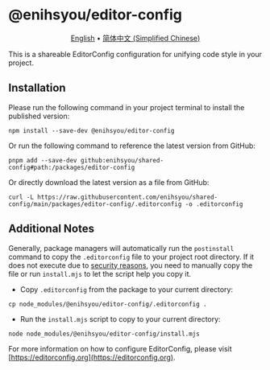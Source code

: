 # @enihsyou/editor-config

<p align="center">
  <a href="README.md">English</a> •
  <a href="README.zh-CN.md">简体中文 (Simplified Chinese)</a>
</p>

This is a shareable EditorConfig configuration for unifying code style in your project.

## Installation

Please run the following command in your project terminal to install the published version:

```shell
npm install --save-dev @enihsyou/editor-config
```

Or run the following command to reference the latest version from GitHub:

```shell
pnpm add --save-dev github:enihsyou/shared-config#path:/packages/editor-config
```

Or directly download the latest version as a file from GitHub:

```shell
curl -L https://raw.githubusercontent.com/enihsyou/shared-config/main/packages/editor-config/.editorconfig -o .editorconfig
```

## Additional Notes

Generally, package managers will automatically run the `postinstall` command to copy the `.editorconfig` file to your project root directory. If it does not execute due to [security reasons], you need to manually copy the file or run `install.mjs` to let the script help you copy it.

- Copy `.editorconfig` from the package to your current directory:

```shell
cp node_modules/@enihsyou/editor-config/.editorconfig .
```

- Run the `install.mjs` script to copy to your current directory:

```shell
node node_modules/@enihsyou/editor-config/install.mjs
```

For more information on how to configure EditorConfig, please visit [https://editorconfig.org](https://editorconfig.org).

[security reasons]: https://pnpm.io/cli/add#--allow-build
